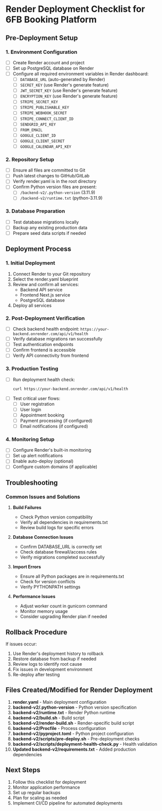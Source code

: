 # Render Deployment Checklist for 6FB Booking Platform

## Pre-Deployment Setup

### 1. Environment Configuration
- [ ] Create Render account and project
- [ ] Set up PostgreSQL database on Render
- [ ] Configure all required environment variables in Render dashboard:
  - [ ] `DATABASE_URL` (auto-generated by Render)
  - [ ] `SECRET_KEY` (use Render's generate feature)
  - [ ] `JWT_SECRET_KEY` (use Render's generate feature)
  - [ ] `ENCRYPTION_KEY` (use Render's generate feature)
  - [ ] `STRIPE_SECRET_KEY`
  - [ ] `STRIPE_PUBLISHABLE_KEY`
  - [ ] `STRIPE_WEBHOOK_SECRET`
  - [ ] `STRIPE_CONNECT_CLIENT_ID`
  - [ ] `SENDGRID_API_KEY`
  - [ ] `FROM_EMAIL`
  - [ ] `GOOGLE_CLIENT_ID`
  - [ ] `GOOGLE_CLIENT_SECRET`
  - [ ] `GOOGLE_CALENDAR_API_KEY`

### 2. Repository Setup
- [ ] Ensure all files are committed to Git
- [ ] Push latest changes to GitHub/GitLab
- [ ] Verify render.yaml is in the root directory
- [ ] Confirm Python version files are present:
  - [ ] `/backend-v2/.python-version` (3.11.9)
  - [ ] `/backend-v2/runtime.txt` (python-3.11.9)

### 3. Database Preparation
- [ ] Test database migrations locally
- [ ] Backup any existing production data
- [ ] Prepare seed data scripts if needed

## Deployment Process

### 1. Initial Deployment
1. Connect Render to your Git repository
2. Select the render.yaml blueprint
3. Review and confirm all services:
   - Backend API service
   - Frontend Next.js service
   - PostgreSQL database
4. Deploy all services

### 2. Post-Deployment Verification
- [ ] Check backend health endpoint: `https://your-backend.onrender.com/api/v1/health`
- [ ] Verify database migrations ran successfully
- [ ] Test authentication endpoints
- [ ] Confirm frontend is accessible
- [ ] Verify API connectivity from frontend

### 3. Production Testing
- [ ] Run deployment health check:
  ```bash
  curl https://your-backend.onrender.com/api/v1/health
  ```
- [ ] Test critical user flows:
  - [ ] User registration
  - [ ] User login
  - [ ] Appointment booking
  - [ ] Payment processing (if configured)
  - [ ] Email notifications (if configured)

### 4. Monitoring Setup
- [ ] Configure Render's built-in monitoring
- [ ] Set up alert notifications
- [ ] Enable auto-deploy (optional)
- [ ] Configure custom domains (if applicable)

## Troubleshooting

### Common Issues and Solutions

1. **Build Failures**
   - Check Python version compatibility
   - Verify all dependencies in requirements.txt
   - Review build logs for specific errors

2. **Database Connection Issues**
   - Confirm DATABASE_URL is correctly set
   - Check database firewall/access rules
   - Verify migrations completed successfully

3. **Import Errors**
   - Ensure all Python packages are in requirements.txt
   - Check for version conflicts
   - Verify PYTHONPATH settings

4. **Performance Issues**
   - Adjust worker count in gunicorn command
   - Monitor memory usage
   - Consider upgrading Render plan if needed

## Rollback Procedure

If issues occur:
1. Use Render's deployment history to rollback
2. Restore database from backup if needed
3. Review logs to identify root cause
4. Fix issues in development environment
5. Re-deploy after testing

## Files Created/Modified for Render Deployment

1. **render.yaml** - Main deployment configuration
2. **backend-v2/.python-version** - Python version specification
3. **backend-v2/runtime.txt** - Render Python runtime
4. **backend-v2/build.sh** - Build script
5. **backend-v2/render-build.sh** - Render-specific build script
6. **backend-v2/Procfile** - Process configuration
7. **backend-v2/pyproject.toml** - Python project configuration
8. **backend-v2/scripts/pre-deploy.sh** - Pre-deployment checks
9. **backend-v2/scripts/deployment-health-check.py** - Health validation
10. **Updated backend-v2/requirements.txt** - Added production dependencies

## Next Steps

1. Follow this checklist for deployment
2. Monitor application performance
3. Set up regular backups
4. Plan for scaling as needed
5. Implement CI/CD pipeline for automated deployments
